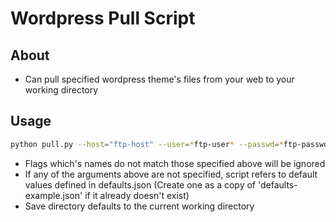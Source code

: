 # Wordpress Pull Script

## About
* Can pull specified wordpress theme's files from your web to your working directory

## Usage
```bash
python pull.py --host="ftp-host" --user=*ftp-user* --passwd=*ftp-passwd* --theme==*theme-name* --dir=*save-directory*
```

* Flags which's names do not match those specified above will be ignored
* If any of the arguments above are not specified, script refers to default values 
  defined in defaults.json (Create one as a copy of 'defaults-example.json' if it already doesn't exist)
* Save directory defaults to the current working directory